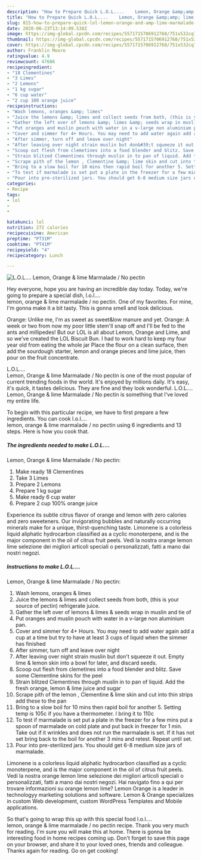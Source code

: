 ```yaml
---
description: "How to Prepare Quick L.O.L....    Lemon, Orange &amp;amp; lime Marmalade / No pectin"
title: "How to Prepare Quick L.O.L....    Lemon, Orange &amp;amp; lime Marmalade / No pectin"
slug: 815-how-to-prepare-quick-lol-lemon-orange-and-amp-lime-marmalade-no-pectin
date: 2020-06-23T13:14:09.538Z
image: https://img-global.cpcdn.com/recipes/5571715706912768/751x532cq70/lol-lemon-orange-lime-marmalade-no-pectin-recipe-main-photo.jpg
thumbnail: https://img-global.cpcdn.com/recipes/5571715706912768/751x532cq70/lol-lemon-orange-lime-marmalade-no-pectin-recipe-main-photo.jpg
cover: https://img-global.cpcdn.com/recipes/5571715706912768/751x532cq70/lol-lemon-orange-lime-marmalade-no-pectin-recipe-main-photo.jpg
author: Franklin Moore
ratingvalue: 4.9
reviewcount: 47686
recipeingredient:
- "18 Clementines"
- "3 Limes"
- "2 Lemons"
- "1 kg sugar"
- "6 cup water"
- "2 cup 100 orange juice"
recipeinstructions:
- "Wash lemons, oranges &amp; limes"
- "Juice the lemons &amp; limes and collect seeds from both, (this is your source of pectin) refrigerate juice."
- "Gather the left over of lemons &amp; limes &amp; seeds wrap in muslin and tie of"
- "Put oranges and muslin pouch with water in a v-large non aluminium pan."
- "Cover and simmer for 4+ Hours. You may need to add water again add a cup at a time but try to have at least 3 cups of liquid when the simmer has finished"
- "After simmer, turn off and leave over night"
- "After leaving over night strain muslin but don&#39;t squeeze it out. Empty lime &amp; lemon skin into a bowl for later, and discard seeds."
- "Scoop out flesh from clemetines into a food blender and blitz. Save some Clementine skins for the peel"
- "Strain blitzed Clementines through muslin in to pan of liquid. Add the fresh orange, lemon &amp; lime juice and sugar"
- "Scrape pith of the lemon , Clementine &amp; lime skin and cut into thin strips add these to the pan"
- "Bring to a slow boil for 10 mins then rapid boil for another 5. Setting temp is 105c if you have a thermometer. I bring it to 110c"
- "To test if marmalade is set put a plate in the freezer for a few mins put a spoon of marmalade on cold plate and put back in freezer for 1 min. Take out if it wrinkles and does not run  the marmalade is set. If it has not set bring back to the boil for another 3 mins and retest. Repeat until set."
- "Pour into pre-sterilized jars. You should get 6-8 medium size jars of marmalade."
categories:
- Recipe
tags:
- lol
- 
- 

katakunci: lol   
nutrition: 272 calories
recipecuisine: American
preptime: "PT31M"
cooktime: "PT41M"
recipeyield: "4"
recipecategory: Lunch

---
```



![L.O.L....   
Lemon, Orange &amp; lime Marmalade / No pectin](https://img-global.cpcdn.com/recipes/5571715706912768/751x532cq70/lol-lemon-orange-lime-marmalade-no-pectin-recipe-main-photo.jpg)

Hey everyone, hope you are having an incredible day today. Today, we're going to prepare a special dish, l.o.l....   
lemon, orange &amp; lime marmalade / no pectin. One of my favorites. For mine, I'm gonna make it a bit tasty. This is gonna smell and look delicious.

Orange: Unlike me, I&#39;m as sweet as sweet&amp;low manure and yet. Orange: A week or two from now my poor little stem&#39;ll snap off and I&#39;ll be fed to the ants and millipedes! But our LOL is all about Lemon, Orange and Lime, and so we&#39;ve created the LOL Biscuit Bun. I had to work hard to keep my four year old from eating the whole jar Place the flour on a clean surface, then add the sourdough starter, lemon and orange pieces and lime juice, then pour on the fruit concentrate.

L.O.L....   
Lemon, Orange &amp; lime Marmalade / No pectin is one of the most popular of current trending foods in the world. It's enjoyed by millions daily. It's easy, it's quick, it tastes delicious. They are fine and they look wonderful. L.O.L....   
Lemon, Orange &amp; lime Marmalade / No pectin is something that I've loved my entire life.


To begin with this particular recipe, we have to first prepare a few ingredients. You can cook l.o.l....   
lemon, orange &amp; lime marmalade / no pectin using 6 ingredients and 13 steps. Here is how you cook that.

<!--inarticleads1-->

##### The ingredients needed to make L.O.L....   
Lemon, Orange &amp; lime Marmalade / No pectin:

1. Make ready 18 Clementines
1. Take 3 Limes
1. Prepare 2 Lemons
1. Prepare 1 kg sugar
1. Make ready 6 cup water
1. Prepare 2 cup 100% orange juice


Experience its subtle citrus flavor of orange and lemon with zero calories and zero sweeteners. Our invigorating bubbles and naturally occurring minerals make for a unique, thirst-quenching taste. Limonene is a colorless liquid aliphatic hydrocarbon classified as a cyclic monoterpene, and is the major component in the oil of citrus fruit peels. Vedi la nostra orange lemon lime selezione dei migliori articoli speciali o personalizzati, fatti a mano dai nostri negozi. 

<!--inarticleads2-->

##### Instructions to make L.O.L....   
Lemon, Orange &amp; lime Marmalade / No pectin:

1. Wash lemons, oranges &amp; limes
1. Juice the lemons &amp; limes and collect seeds from both, (this is your source of pectin) refrigerate juice.
1. Gather the left over of lemons &amp; limes &amp; seeds wrap in muslin and tie of
1. Put oranges and muslin pouch with water in a v-large non aluminium pan.
1. Cover and simmer for 4+ Hours. You may need to add water again add a cup at a time but try to have at least 3 cups of liquid when the simmer has finished
1. After simmer, turn off and leave over night
1. After leaving over night strain muslin but don&#39;t squeeze it out. Empty lime &amp; lemon skin into a bowl for later, and discard seeds.
1. Scoop out flesh from clemetines into a food blender and blitz. Save some Clementine skins for the peel
1. Strain blitzed Clementines through muslin in to pan of liquid. Add the fresh orange, lemon &amp; lime juice and sugar
1. Scrape pith of the lemon , Clementine &amp; lime skin and cut into thin strips add these to the pan
1. Bring to a slow boil for 10 mins then rapid boil for another 5. Setting temp is 105c if you have a thermometer. I bring it to 110c
1. To test if marmalade is set put a plate in the freezer for a few mins put a spoon of marmalade on cold plate and put back in freezer for 1 min. Take out if it wrinkles and does not run  the marmalade is set. If it has not set bring back to the boil for another 3 mins and retest. Repeat until set.
1. Pour into pre-sterilized jars. You should get 6-8 medium size jars of marmalade.


Limonene is a colorless liquid aliphatic hydrocarbon classified as a cyclic monoterpene, and is the major component in the oil of citrus fruit peels. Vedi la nostra orange lemon lime selezione dei migliori articoli speciali o personalizzati, fatti a mano dai nostri negozi. Hai navigato fino a qui per trovare informazioni su orange lemon lime? Lemon Orange is a leader in technologyy marketing solutions and software. Lemon &amp; Orange specializes in custom Web development, custom WordPress Templates and Mobile applications. 

So that's going to wrap this up with this special food l.o.l....   
lemon, orange &amp; lime marmalade / no pectin recipe. Thank you very much for reading. I'm sure you will make this at home. There is gonna be interesting food in home recipes coming up. Don't forget to save this page on your browser, and share it to your loved ones, friends and colleague. Thanks again for reading. Go on get cooking!
